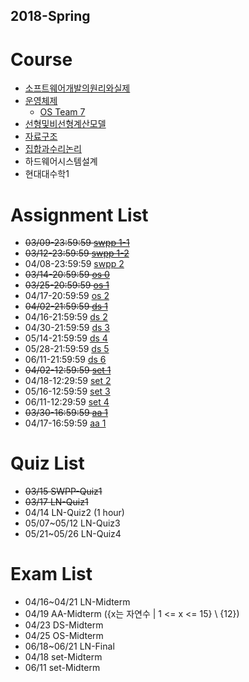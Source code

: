 ## 2018-Spring

# Course
- [소프트웨어개발의원리와실제](https://github.com/snu-sf-class/swpp201801/)
- [운영체제](https://github.com/swsnu/osspr2018/)
  - [OS Team 7](https://github.com/swsnu/os-team7/)
- [선형및비선형계산모델](http://3map.snu.ac.kr/courses/2018/appmath/main.html)
- [자료구조](https://soar.snu.ac.kr/course/ds/20181/)
- [집합과수리논리](http://www.math.snu.ac.kr/~kye/lecture/18_1_set/index.html)
- 하드웨어시스템설계
- 현대대수학1


# Assignment List

- ~~03/09-23:59:59 [swpp 1-1](https://github.com/snu-sf-class/swpp201801/blob/master/assignments/assignment_1-1.md)~~
- ~~03/12-23:59:59 [swpp 1-2](https://github.com/snu-sf-class/swpp201801/blob/master/assignments/assignment_1-2.md)~~
- 04/08-23:59:59 [swpp 2](https://github.com/snu-sf-class/swpp201801/issues/13)
- ~~03/14-20:59:59 [os 0](https://github.com/swsnu/osspr2018/blob/master/doc/Project0.md)~~
- ~~03/25-20:59:59 [os 1](https://github.com/swsnu/osspr2018/blob/master/doc/Project1.md)~~
- 04/17-20:59:59 [os 2](https://github.com/swsnu/osspr2018/blob/master/doc/Project2.md)
- ~~04/02-21:59:59 [ds 1](https://soar.snu.ac.kr/course/ds/assignment/1/)~~
- 04/16-21:59:59 [ds 2](https://soar.snu.ac.kr/course/ds/assignment/2/)
- 04/30-21:59:59 [ds 3](https://soar.snu.ac.kr/course/ds/assignment/3/)
- 05/14-21:59:59 [ds 4](https://soar.snu.ac.kr/course/ds/assignment/4/)
- 05/28-21:59:59 [ds 5](https://soar.snu.ac.kr/course/ds/assignment/5/)
- 06/11-21:59:59 [ds 6](https://soar.snu.ac.kr/course/ds/assignment/6/)
- ~~04/02-12:59:59 [set 1](http://www.math.snu.ac.kr/~kye/lecture/18_1_set/18_1_set_hw.html)~~
- 04/18-12:29:59 [set 2](http://www.math.snu.ac.kr/~kye/lecture/18_1_set/18_1_set_hw.html)
- 05/16-12:59:59 [set 3](http://www.math.snu.ac.kr/~kye/lecture/18_1_set/18_1_set_hw.html)
- 06/11-12:29:59 [set 4](http://www.math.snu.ac.kr/~kye/lecture/18_1_set/18_1_set_hw.html)
- ~~03/30-16:59:59 [aa 1](http://etl.snu.ac.kr/mod/ubboard/article.php?id=664040&bwid=1418645)~~
- 04/17-16:59:59 [aa 1](http://etl.snu.ac.kr/mod/ubboard/article.php?id=664040&bwid=1442174)


# Quiz List
- ~~03/15 SWPP-Quiz1~~
- ~~03/17 LN-Quiz1~~
- 04/14 LN-Quiz2 (1 hour)
- 05/07~05/12 LN-Quiz3
- 05/21~05/26 LN-Quiz4

# Exam List
- 04/16~04/21 LN-Midterm
- 04/19 AA-Midterm ({x는 자연수 | 1 <= x <= 15} \ {12})
- 04/23 DS-Midterm
- 04/25 OS-Midterm
- 06/18~06/21 LN-Final
- 04/18 set-Midterm
- 06/11 set-Midterm
